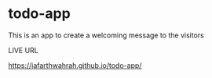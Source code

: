 # todo-app

This is an app to create a welcoming message to the visitors


LIVE URL

https://jafarthwahrah.github.io/todo-app/
